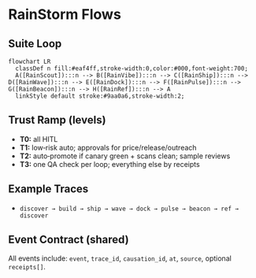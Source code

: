 # RainStorm Flows

## Suite Loop
```mermaid
flowchart LR
  classDef n fill:#eaf4ff,stroke-width:0,color:#000,font-weight:700;
  A([RainScout]):::n --> B([RainVibe]):::n --> C([RainShip]):::n --> D([RainWave]):::n --> E([RainDock]):::n --> F([RainPulse]):::n --> G([RainBeacon]):::n --> H([RainRef]):::n --> A
  linkStyle default stroke:#9aa0a6,stroke-width:2;
```

## Trust Ramp (levels)
- **T0:** all HITL
- **T1:** low‑risk auto; approvals for price/release/outreach
- **T2:** auto‑promote if canary green + scans clean; sample reviews
- **T3:** one QA check per loop; everything else by receipts

## Example Traces
- `discover → build → ship → wave → dock → pulse → beacon → ref → discover`

## Event Contract (shared)
All events include: `event`, `trace_id`, `causation_id`, `at`, `source`, optional `receipts[]`.
